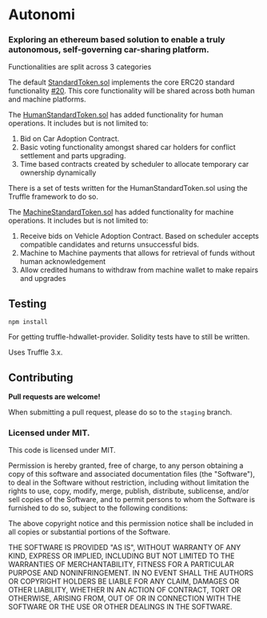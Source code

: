 # __Autonomi__

###  Exploring an ethereum based solution to enable a truly autonomous, self-governing car-sharing platform.

Functionalities are split across 3 categories

The default  [StandardToken.sol](https://github.com/ConsenSys/Tokens/blob/master/contracts/StandardToken.sol) implements the core ERC20 standard functionality [#20](https://github.com/ethereum/EIPs/issues/20). This core functionality will be shared across both human and machine platforms.



The [HumanStandardToken.sol](https://github.com/ConsenSys/Tokens/blob/master/contracts/HumanStandardToken.sol) has added functionality for human operations. It includes but is not limited to:  

1. Bid on Car Adoption Contract.
2. Basic voting functionality amongst shared car holders for conflict settlement and parts upgrading.
3. Time based contracts created by scheduler to allocate temporary car ownership dynamically


There is a set of tests written for the HumanStandardToken.sol using the Truffle framework to do so.

The [MachineStandardToken.sol](https://github.com/ConsenSys/Tokens/blob/master/contracts/HumanStandardToken.sol) has added functionality for machine operations. It includes but is not limited to:  

1. Receive bids on Vehicle Adoption Contract. Based on scheduler accepts compatible candidates and returns unsuccessful bids.
2. Machine to Machine payments that allows for retrieval of funds without human acknowledgement
3. Allow credited humans to withdraw from machine wallet to make repairs and upgrades



## Testing

```npm install```

For getting truffle-hdwallet-provider. Solidity tests have to still be written.

Uses Truffle 3.x.


## Contributing

**Pull requests are welcome!**

When submitting a pull request, please do so to the `staging` branch.

### Licensed under MIT.  

This code is licensed under MIT.

Permission is hereby granted, free of charge, to any person obtaining a copy of this software and associated documentation files (the "Software"), to deal in the Software without restriction, including without limitation the rights to use, copy, modify, merge, publish, distribute, sublicense, and/or sell copies of the Software, and to permit persons to whom the Software is furnished to do so, subject to the following conditions:

The above copyright notice and this permission notice shall be included in all copies or substantial portions of the Software.

THE SOFTWARE IS PROVIDED "AS IS", WITHOUT WARRANTY OF ANY KIND, EXPRESS OR IMPLIED, INCLUDING BUT NOT LIMITED TO THE WARRANTIES OF MERCHANTABILITY, FITNESS FOR A PARTICULAR PURPOSE AND NONINFRINGEMENT. IN NO EVENT SHALL THE AUTHORS OR COPYRIGHT HOLDERS BE LIABLE FOR ANY CLAIM, DAMAGES OR OTHER LIABILITY, WHETHER IN AN ACTION OF CONTRACT, TORT OR OTHERWISE, ARISING FROM, OUT OF OR IN CONNECTION WITH THE SOFTWARE OR THE USE OR OTHER DEALINGS IN THE SOFTWARE.
